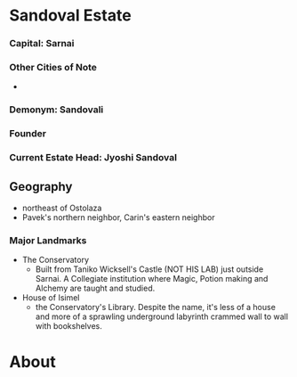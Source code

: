 # Sandoval Estate
### Capital: Sarnai

### Other Cities of Note
 - 

### Demonym: Sandovali

### Founder

### Current Estate Head: Jyoshi Sandoval

## Geography
- northeast of Ostolaza 
- Pavek's northern neighbor, Carin's eastern neighbor 

### Major Landmarks
- The Conservatory
    - Built from Taniko Wicksell's Castle (NOT HIS LAB) just outside Sarnai. A Collegiate institution where Magic, Potion making and Alchemy are taught and studied.
- House of Isimel
    - the Conservatory's Library. Despite the name, it's less of a house and more of a sprawling underground labyrinth crammed wall to wall with bookshelves.

# About